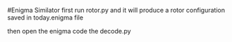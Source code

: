 
#Enigma Similator
first run rotor.py and it will produce a rotor  configuration saved in today.enigma file 

then open the enigma code the decode.py  


